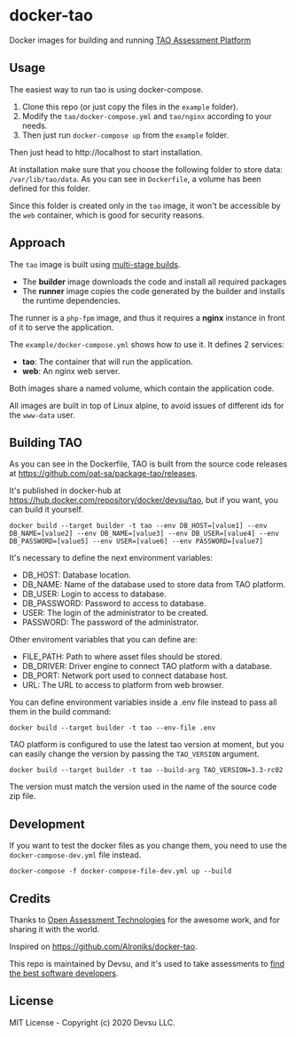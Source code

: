 # docker-tao
Docker images for building and running [TAO Assessment Platform](https://www.taotesting.com/)

## Usage

The easiest way to run tao is using docker-compose. 

1. Clone this repo (or just copy the files in the `example` folder).
2. Modify the `tao/docker-compose.yml` and `tao/nginx` according to your needs.
3. Then just run `docker-compose up` from the `example` folder.

Then just head to http://localhost to start installation.

At installation make sure that you choose the following folder to store data: `/var/lib/tao/data`. As you can see in `Dockerfile`, a volume has been defined for this folder. 

Since this folder is created only in the `tao` image, it won't be accessible by the `web` container, which is good for security reasons.

## Approach

The `tao` image is built using [multi-stage builds](https://docs.docker.com/develop/develop-images/multistage-build/).

- The **builder** image downloads the code and install all required packages
- The **runner** image copies the code generated by the builder and installs the runtime dependencies.

The runner is a `php-fpm` image, and thus it requires a **nginx** instance in front of it to serve the application.

The `example/docker-compose.yml` shows how to use it. It defines 2 services:

- **tao**: The container that will run the application.
- **web**: An nginx web server.

Both images share a named volume, which contain the application code.

All images are built in top of Linux alpine, to avoid issues of different ids for the `www-data` user. 

## Building TAO

As you can see in the Dockerfile, TAO is built from the source code releases at https://github.com/oat-sa/package-tao/releases.

It's published in docker-hub at https://hub.docker.com/repository/docker/devsu/tao, but if you want, you can build it yourself. 

```
docker build --target builder -t tao --env DB_HOST=[value1] --env DB_NAME=[value2] --env DB_NAME=[value3] --env DB_USER=[value4] --env DB_PASSWORD=[value5] --env USER=[value6] --env PASSWORD=[value7]
```
It's necessary to define the next environment variables:

- DB_HOST: Database location.
- DB_NAME: Name of the database used to store data from TAO platform.
- DB_USER: Login to access to database.
- DB_PASSWORD: Password to access to database.
- USER: The login of the administrator to be created.
- PASSWORD: The password of the administrator.

Other enviroment variables that you can define are:

- FILE_PATH: Path to where asset files should be stored.
- DB_DRIVER: Driver engine to connect TAO platform with a database.
- DB_PORT: Network port used to connect database host.
- URL: The URL to access to platform from web browser.


You can define environment variables inside a .env file instead to pass all them in the build command:

```
docker build --target builder -t tao --env-file .env
```


TAO platform is configured to use the latest tao version at moment, but you can easily change the version by passing the `TAO_VERSION` argument.

```
docker build --target builder -t tao --build-arg TAO_VERSION=3.3-rc02
```

The version must match the version used in the name of the source code zip file.

## Development

If you want to test the docker files as you change them, you need to use the `docker-compose-dev.yml` file instead. 

```
docker-compose -f docker-compose-file-dev.yml up --build 
```

## Credits

Thanks to [Open Assessment Technologies](https://www.taotesting.com/about-us/) for the awesome work, and for sharing it with the world.

Inspired on https://github.com/Alroniks/docker-tao.

This repo is maintained by Devsu, and it's used to take assessments to [find the best software developers](https://devsu.com/about-us/).

## License

MIT License - Copyright (c) 2020 Devsu LLC.
